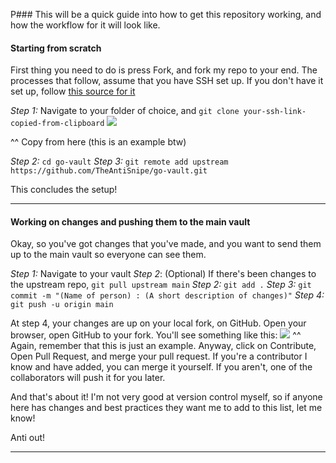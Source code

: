 P### This will be a quick guide into how to get this repository working, and how the workflow for it will look like.

#### Starting from scratch

First thing you need to do is press Fork, and fork my repo to your end.
The processes that follow, assume that you have SSH set up. If you don't have it set up, follow [this source for it](https://kbroman.org/github_tutorial/pages/first_time.html)

*Step 1:* Navigate to your folder of choice, and `git clone your-ssh-link-copied-from-clipboard`
	![](https://i.imgur.com/rGe7TkU.png)


^^ Copy from here (this is an example btw)

*Step 2:* `cd go-vault`
*Step 3:* `git remote add upstream https://github.com/TheAntiSnipe/go-vault.git`

This concludes the setup!

---
#### Working on changes and pushing them to the main vault

Okay, so you've got changes that you've made, and you want to send them up to the main vault so everyone can see them.

*Step 1:* Navigate to your vault
*Step 2*: (Optional) If there's been changes to the upstream repo, `git pull upstream main`
*Step 2:* `git add .`
*Step 3:* `git commit -m "(Name of person) : (A short description of changes)"`
*Step 4:* `git push -u origin main`

At step 4, your changes are up on your local fork, on GitHub. Open your browser, open GitHub to your fork. You'll see something like this:
	![](https://i.imgur.com/RJFKec5.png)
^^ Again, remember that this is just an example. Anyway, click on Contribute, Open Pull Request, and merge your pull request. If you're a contributor I know and have added, you can merge it yourself. If you aren't, one of the collaborators will push it for you later.

And that's about it! I'm not very good at version control myself, so if anyone here has changes and best practices they want me to add to this list, let me know!

Anti out!

---
